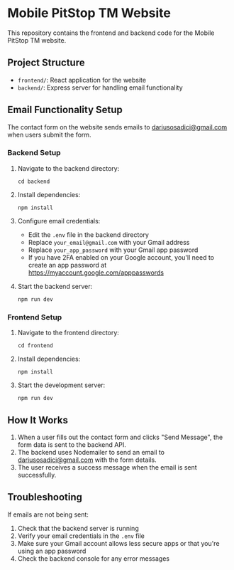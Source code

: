 # Mobile PitStop TM Website

This repository contains the frontend and backend code for the Mobile PitStop TM website.

## Project Structure

- `frontend/`: React application for the website
- `backend/`: Express server for handling email functionality

## Email Functionality Setup

The contact form on the website sends emails to dariusosadici@gmail.com when users submit the form.

### Backend Setup

1. Navigate to the backend directory:
   ```
   cd backend
   ```

2. Install dependencies:
   ```
   npm install
   ```

3. Configure email credentials:
   - Edit the `.env` file in the backend directory
   - Replace `your_email@gmail.com` with your Gmail address
   - Replace `your_app_password` with your Gmail app password
   - If you have 2FA enabled on your Google account, you'll need to create an app password at https://myaccount.google.com/apppasswords

4. Start the backend server:
   ```
   npm run dev
   ```

### Frontend Setup

1. Navigate to the frontend directory:
   ```
   cd frontend
   ```

2. Install dependencies:
   ```
   npm install
   ```

3. Start the development server:
   ```
   npm run dev
   ```

## How It Works

1. When a user fills out the contact form and clicks "Send Message", the form data is sent to the backend API.
2. The backend uses Nodemailer to send an email to dariusosadici@gmail.com with the form details.
3. The user receives a success message when the email is sent successfully.

## Troubleshooting

If emails are not being sent:

1. Check that the backend server is running
2. Verify your email credentials in the `.env` file
3. Make sure your Gmail account allows less secure apps or that you're using an app password
4. Check the backend console for any error messages